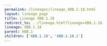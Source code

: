 ```yaml
---
permalink: /lineages/lineage_XBB.1.18.html
layout: lineage_page
title: Lineage XBB.1.18
redirect_to: ../lineage.html?lineage=XBB.1.18
lineage: XBB.1.18
parent: XBB.1
children: ['XBB.1.18', 'XBB.1.18.1']
---
```

